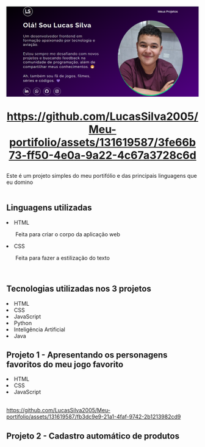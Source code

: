 <h1 align="center">
<img src="src/imagens/Readme.png"><br>

https://github.com/LucasSilva2005/Meu-portifolio/assets/131619587/3fe66b73-ff50-4e0a-9a22-4c67a3728c6d
  
</h1>Este é um projeto simples do meu portifólio e das principais linguagens que eu domino
<br><br>
<h2>Linguagens utilizadas</h2>
<li>HTML</li>
<ol>Feita para criar o corpo da aplicação web</ol>
<li>CSS</li>
<ol>Feita para fazer a estilização do texto</ol>
<br>

<h2>Tecnologias utilizadas nos 3 projetos</h3>
<li>HTML</li>
<li>CSS</li>
<li>JavaScript</li>
<li>Python</li>
<li>Inteligência Artificial</li>
<li>Java</li>

<h2>Projeto 1 - Apresentando os personagens favoritos do meu jogo favorito</h2>
<li>HTML</li>
<li>CSS</li>
<li>JavaScript</li><br>


https://github.com/LucasSilva2005/Meu-portifolio/assets/131619587/fb3dc9e9-21a1-4faf-9742-2b1213982cd9




<h2>Projeto 2 - Cadastro automático de produtos</h2>





